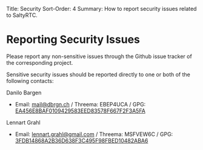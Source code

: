 Title: Security
Sort-Order: 4
Summary: How to report security issues related to SaltyRTC.

# Reporting Security Issues

Please report any non-sensitive issues through the Github issue tracker of the
corresponding project.

Sensitive security issues should be reported directly to one or both of the
following contacts:

Danilo Bargen

  - Email: mail@dbrgn.ch / Threema: EBEP4UCA / GPG: [EA456E8BAF0109429583EED83578F667F2F3A5FA][keybase-dbrgn]

Lennart Grahl

  - Email: lennart.grahl@gmail.com / Threema: MSFVEW6C / GPG: [3FDB14868A2B36D638F3C495F98FBED10482ABA6][keybase-lgrahl]

[keybase-dbrgn]: https://keybase.io/dbrgn
[keybase-lgrahl]: https://keybase.io/lgrahl
